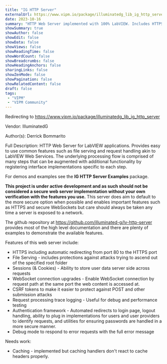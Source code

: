 ```yaml
---
title: "IG HTTP Server"
externalUrl: https://www.vipm.io/package/illuminatedg_lib_ig_http_server
date: 2023-10-16
summary: "HTTP Web Server implemented with 100% LabVIEW. Includes HTTPS, Form handling, Sessions, WebSocket Upgrades, and more."
showSummary: true
showAuthor: false
showEdit: false
showData: false
showViews: false
showReadingTime: false
showWordCount: false
showBreadcrumbs: false
showHeadingAnchors: false
sharingLinks: false
showZenMode: false
showPagination: false
showRelatedContent: false
draft: false
tags:
 - "VIPM"
 - "VIPM Community"
---
```


Redirecting to https://www.vipm.io/package/illuminatedg_lib_ig_http_server

Vendor: IlluminatedG

Author(s): Derrick Bommarito
 
Full Description:
HTTP Web Server for LabVIEW applications. Provides easy to use common features such as file serving and request handling akin to LabVIEW Web Services. The underlying processing flow is comprised of many steps that can be augmented with additional functionality by registering interface implementations specific to each step.

For demos and examples see the **IG HTTP Server Examples** package.

**This project is under active development and as such should not be considered a secure web server implementation without your own verification with the features you use.** This server does aim to default to the more secure option when possible and enables important features such as HTTPS and secure WebSockets but care should always be taken any time a server is exposed to a network.

The github repository at https://github.com/illuminated-g/lv-http-server provides most of the high level documentation and there are plenty of examples to demonstrate the available features.

Features of this web server include:
 - HTTPS including automatic redirecting from port 80 to the HTTPS port
 - File Serving - includes protections against attacks trying to ascend out of the specified root folder
 - Sessions (& Cookies) - Ability to store user data server side across requests
 - WebSocket connection upgrades - Enable WebSocket connection by request path at the same port the web content is accessed at.
 - CSRF tokens to make it easier to protect against POST and other submission attacks
 - Request processing trace logging - Useful for debug and performance testing
 - Authentication framework - Automated redirects to login page, logout handling, ability to plug in implementations for users and user providers to identify requests, and utilities for ensuring passwords are handled in a more secure manner.
 - Debug mode to respond to error requests with the full error message

Needs work:
 - Caching - implemented but caching handlers don't react to cache headers properly.